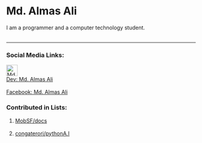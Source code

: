 <h1>Md. Almas Ali</h1>
<div>I am a programmer and a computer technology student.</div>
<br>
<hr>
<h3> Social Media Links:</h3>
<a href="https://dev.to/almasali">
  <img src="https://d2fltix0v2e0sb.cloudfront.net/dev-badge.svg" alt="Md. Almas Ali's DEV Profile" height="30" width="30">
  <div class="name">Dev: Md. Almas Ali</div>
</a>
<br/>
<a href="facebook.com/md.almasali.0">
  <div class="name">Facebook: Md. Almas Ali</div>
</a>

<h3>Contributed in Lists:</h3>
<ol>
<li><a href="https://github.com/MobSF/docs">MobSF/docs</a></li><br/>
<li><a href="https://github.com/congaterori/pythonA.I">congaterori/pythonA.I</a></li>
</ol>
